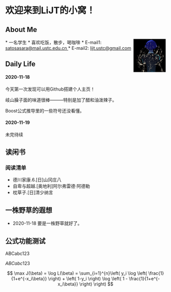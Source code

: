 <head>
    <script src="https://cdn.mathjax.org/mathjax/latest/MathJax.js?config=TeX-AMS-MML_HTMLorMML" type="text/javascript"></script>
    <script type="text/x-mathjax-config">
        MathJax.Hub.Config({
            tex2jax: {
            skipTags: ['script', 'noscript', 'style', 'textarea', 'pre'],
            inlineMath: [['$','$']]
            }
        });
    </script>
</head>

# 欢迎来到LiJT的小窝！

## About Me
<img align="right" src="./title.jpg" width="20%">
* 一名学生
* 喜欢吃饭，散步，喝咖啡
* E-mail1: <a href="mailto:satosasara@mail.ustc.edu.cn"> satosasara@mail.ustc.edu.cn </a>
* E-mail2: <a href="mailto:lijt.ustc@gmail.com"> lijt.ustc@gmail.com </a>


## Daily Life
#### 2020-11-18
今天第一次发现可以用Github搭建个人主页！

岐山臊子面的味道很棒———特别是加了醋和油泼辣子。

Boost公式推导里的一些符号还没看懂。

#### 2020-11-19
未完待续


## 读闲书
### 阅读清单
* 德川家康.6.[日]山冈庄八
* 自卑与超越.[奥地利]阿尔弗雷德·阿德勒
* 枕草子.[日]清少纳言


## 一株野草的遐想
* 2020-11-18 要是一株野草就好了。

## 公式功能测试
ABCabc123

$ABCabc123$

$$
\max J(\beta) = \log L(\beta) = \sum_{i=1}^{n}\left( y_i \log \left( \frac{1}{1+e^{-x_i\beta}} \right) + \left( 1-y_i \right) \log \left( 1 - \frac{1}{1+e^{-x_i\beta}} \right) \right)
$$

